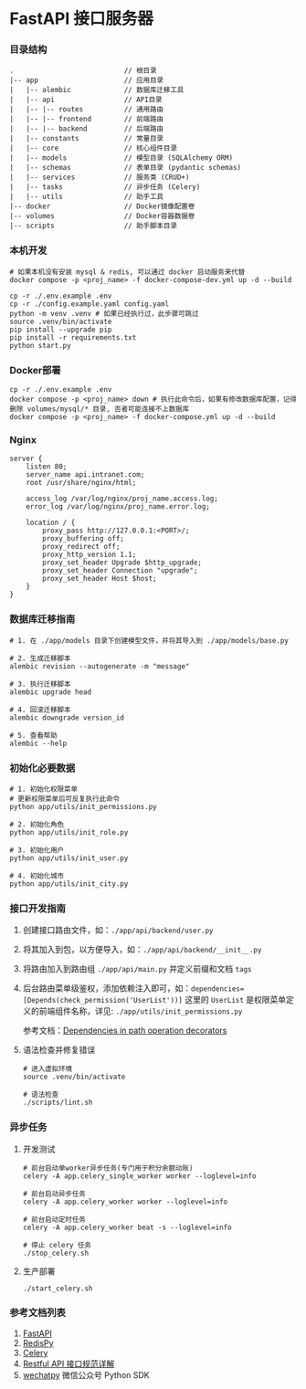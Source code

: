 # FastAPI 接口服务器


### 目录结构

```shell
.                           // 根目录
|-- app                     // 应用目录
|   |-- alembic             // 数据库迁移工具
|   |-- api                 // API目录
|   |-- |-- routes          // 通用路由
|   |-- |-- frontend        // 前端路由
|   |-- |-- backend         // 后端路由
|   |-- constants           // 常量目录
|   |-- core                // 核心组件目录
|   |-- models              // 模型目录 (SQLAlchemy ORM)
|   |-- schemas             // 表单目录 (pydantic schemas)
|   |-- services            // 服务类 (CRUD+)
|   |-- tasks               // 异步任务 (Celery)
|   |-- utils               // 助手工具
|-- docker                  // Docker镜像配置卷
|-- volumes                 // Docker容器数据卷
|-- scripts                 // 助手脚本目录
```


### 本机开发

```shell
# 如果本机没有安装 mysql & redis, 可以通过 docker 启动服务来代替
docker compose -p <proj_name> -f docker-compose-dev.yml up -d --build

cp -r ./.env.example .env
cp -r ./config.example.yaml config.yaml
python -m venv .venv # 如果已经执行过，此步骤可跳过
source .venv/bin/activate
pip install --upgrade pip
pip install -r requirements.txt
python start.py
```


### Docker部署

```shell
cp -r ./.env.example .env
docker compose -p <proj_name> down # 执行此命令后，如果有修改数据库配置，记得删除 volumes/mysql/* 目录, 否者可能连接不上数据库
docker compose -p <proj_name> -f docker-compose.yml up -d --build
```


### Nginx

```
server {
    listen 80;
    server_name api.intranet.com;
    root /usr/share/nginx/html;

    access_log /var/log/nginx/proj_name.access.log;
    error_log /var/log/nginx/proj_name.error.log;

    location / {
        proxy_pass http://127.0.0.1:<PORT>/;
        proxy_buffering off;
        proxy_redirect off;
        proxy_http_version 1.1;
        proxy_set_header Upgrade $http_upgrade;
        proxy_set_header Connection "upgrade";
        proxy_set_header Host $host;
    }
}
```


### 数据库迁移指南

```shell
# 1. 在 ./app/models 目录下创建模型文件，并将其导入到 ./app/models/base.py

# 2. 生成迁移脚本
alembic revision --autogenerate -m "message"

# 3. 执行迁移脚本
alembic upgrade head

# 4. 回滚迁移脚本
alembic downgrade version_id

# 5. 查看帮助
alembic --help
```


### 初始化必要数据

```shell
# 1. 初始化权限菜单
# 更新权限菜单后可反复执行此命令
python app/utils/init_permissions.py

# 2. 初始化角色
python app/utils/init_role.py

# 3. 初始化用户
python app/utils/init_user.py

# 4. 初始化城市
python app/utils/init_city.py
```


### 接口开发指南

1. 创建接口路由文件，如：`./app/api/backend/user.py`

2. 将其加入到包，以方便导入，如：`./app/api/backend/__init__.py`

3. 将路由加入到路由组 `./app/api/main.py` 并定义前缀和文档 `tags`

4. 后台路由菜单级鉴权，添加依赖注入即可，如：`dependencies=[Depends(check_permission('UserList'))]`
   这里的 `UserList` 是权限菜单定义的前端组件名称，详见: `./app/utils/init_permissions.py`

    参考文档：[Dependencies in path operation decorators](https://fastapi.tiangolo.com/tutorial/dependencies/dependencies-in-path-operation-decorators/)

5. 语法检查并修复错误

   ```shell
   # 进入虚拟环境
   source .venv/bin/activate
   
   # 语法检查
   ./scripts/lint.sh
   ```


### 异步任务

1. 开发测试

    ```shell
    # 前台启动单worker异步任务(专门用于积分余额动账)
    celery -A app.celery_single_worker worker --loglevel=info

    # 前台启动异步任务
    celery -A app.celery_worker worker --loglevel=info

    # 前台启动定时任务
    celery -A app.celery_worker beat -s --loglevel=info

    # 停止 celery 任务
    ./stop_celery.sh
    ```

2. 生产部署
   
   ```shell
   ./start_celery.sh
   ```

### 参考文档列表

1. [FastAPI](https://fastapi.tiangolo.com/)
2. [RedisPy](https://redis.io/docs/latest/develop/connect/clients/python/)
3. [Celery](https://docs.celeryq.dev/en/stable/index.html)
4. [Restful API 接口规范详解](https://cloud.tencent.com/developer/article/2360813)
5. [wechatpy](https://www.wechatpy.org/) 微信公众号 Python SDK
